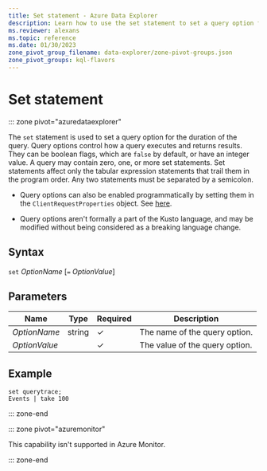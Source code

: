 ```yaml
---
title: Set statement - Azure Data Explorer
description: Learn how to use the set statement to set a query option for the duration of the query.
ms.reviewer: alexans
ms.topic: reference
ms.date: 01/30/2023
zone_pivot_group_filename: data-explorer/zone-pivot-groups.json
zone_pivot_groups: kql-flavors
---
```

# Set statement

::: zone pivot="azuredataexplorer"

The `set` statement is used to set a query option for the duration of the query.
Query options control how a query executes and returns results. They can be boolean flags, which are `false` by default, or have an integer value. A query may contain zero, one, or more set statements. Set statements affect only the tabular expression statements that trail them in the program order. Any two statements must be separated by a semicolon.

* Query options can also be enabled programmatically by setting them in the
  `ClientRequestProperties` object. See [here](../api/netfx/request-properties.md).
  
* Query options aren't formally a part of the Kusto language, and may be
  modified without being considered as a breaking language change.

## Syntax

`set` *OptionName* [`=` *OptionValue*]

## Parameters

| Name | Type | Required | Description |
|--|--|--|--|
| *OptionName* | string | &check; | The name of the query option.|
| *OptionValue* | | &check; | The value of the query option.|

## Example

```kusto
set querytrace;
Events | take 100
```

::: zone-end

::: zone pivot="azuremonitor"

This capability isn't supported in Azure Monitor.

::: zone-end
